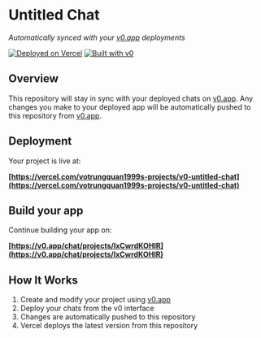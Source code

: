 # Untitled Chat

*Automatically synced with your [v0.app](https://v0.app) deployments*

[![Deployed on Vercel](https://img.shields.io/badge/Deployed%20on-Vercel-black?style=for-the-badge&logo=vercel)](https://vercel.com/votrungquan1999s-projects/v0-untitled-chat)
[![Built with v0](https://img.shields.io/badge/Built%20with-v0.app-black?style=for-the-badge)](https://v0.app/chat/projects/IxCwrdKOHlR)

## Overview

This repository will stay in sync with your deployed chats on [v0.app](https://v0.app).
Any changes you make to your deployed app will be automatically pushed to this repository from [v0.app](https://v0.app).

## Deployment

Your project is live at:

**[https://vercel.com/votrungquan1999s-projects/v0-untitled-chat](https://vercel.com/votrungquan1999s-projects/v0-untitled-chat)**

## Build your app

Continue building your app on:

**[https://v0.app/chat/projects/IxCwrdKOHlR](https://v0.app/chat/projects/IxCwrdKOHlR)**

## How It Works

1. Create and modify your project using [v0.app](https://v0.app)
2. Deploy your chats from the v0 interface
3. Changes are automatically pushed to this repository
4. Vercel deploys the latest version from this repository